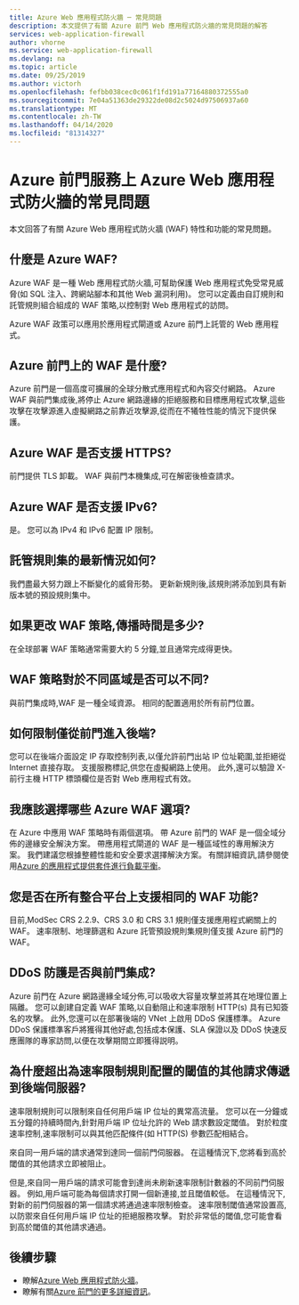 ```yaml
---
title: Azure Web 應用程式防火牆 ─ 常見問題
description: 本文提供了有關 Azure 前門 Web 應用程式防火牆的常見問題的解答
services: web-application-firewall
author: vhorne
ms.service: web-application-firewall
ms.devlang: na
ms.topic: article
ms.date: 09/25/2019
ms.author: victorh
ms.openlocfilehash: fefbb038cec0c061f1fd191a77164880372555a0
ms.sourcegitcommit: 7e04a51363de29322de08d2c5024d97506937a60
ms.translationtype: MT
ms.contentlocale: zh-TW
ms.lasthandoff: 04/14/2020
ms.locfileid: "81314327"
---
```

# <a name="frequently-asked-questions-for-azure-web-application-firewall-on-azure-front-door-service"></a>Azure 前門服務上 Azure Web 應用程式防火牆的常見問題

本文回答了有關 Azure Web 應用程式防火牆 (WAF) 特性和功能的常見問題。 

## <a name="what-is-azure-waf"></a>什麼是 Azure WAF?

Azure WAF 是一種 Web 應用程式防火牆,可幫助保護 Web 應用程式免受常見威脅(如 SQL 注入、跨網站腳本和其他 Web 漏洞利用)。 您可以定義由自訂規則和託管規則組合組成的 WAF 策略,以控制對 Web 應用程式的訪問。

Azure WAF 政策可以應用於應用程式閘道或 Azure 前門上託管的 Web 應用程式。

## <a name="what-is-waf-on-azure-front-door"></a>Azure 前門上的 WAF 是什麼? 

Azure 前門是一個高度可擴展的全球分散式應用程式和內容交付網路。 Azure WAF 與前門集成後,將停止 Azure 網路邊緣的拒絕服務和目標應用程式攻擊,這些攻擊在攻擊源進入虛擬網路之前靠近攻擊源,從而在不犧牲性能的情況下提供保護。

## <a name="does-azure-waf-support-https"></a>Azure WAF 是否支援 HTTPS?

前門提供 TLS 卸載。 WAF 與前門本機集成,可在解密後檢查請求。

## <a name="does-azure-waf-support-ipv6"></a>Azure WAF 是否支援 IPv6?

是。 您可以為 IPv4 和 IPv6 配置 IP 限制。

## <a name="how-up-to-date-are-the-managed-rule-sets"></a>託管規則集的最新情況如何?

我們盡最大努力跟上不斷變化的威脅形勢。 更新新規則後,該規則將添加到具有新版本號的預設規則集中。

## <a name="what-is-the-propagation-time-if-i-make-a-change-to-my-waf-policy"></a>如果更改 WAF 策略,傳播時間是多少?

在全球部署 WAF 策略通常需要大約 5 分鐘,並且通常完成得更快。

## <a name="can-waf-policies-be-different-for-different-regions"></a>WAF 策略對於不同區域是否可以不同?

與前門集成時,WAF 是一種全域資源。 相同的配置適用於所有前門位置。
 
## <a name="how-do-i-limit-access-to-my-back-end-to-be-from-front-door-only"></a>如何限制僅從前門進入後端?

您可以在後端介面設定 IP 存取控制列表,以僅允許前門出站 IP 位址範圍,並拒絕從 Internet 直接存取。 支援服務標記,供您在虛擬網路上使用。 此外,還可以驗證 X-前行主機 HTTP 標頭欄位是否對 Web 應用程式有效。

## <a name="which-azure-waf-options-should-i-choose"></a>我應該選擇哪些 Azure WAF 選項?

在 Azure 中應用 WAF 策略時有兩個選項。 帶 Azure 前門的 WAF 是一個全域分佈的邊緣安全解決方案。 帶應用程式閘道的 WAF 是一種區域性的專用解決方案。 我們建議您根據整體性能和安全要求選擇解決方案。 有關詳細資訊,請參閱使用[Azure 的應用程式提供套件進行負載平衡](https://docs.microsoft.com/azure/frontdoor/front-door-lb-with-azure-app-delivery-suite)。


## <a name="do-you-support-same-waf-features-in-all-integrated-platforms"></a>您是否在所有整合平台上支援相同的 WAF 功能?

目前,ModSec CRS 2.2.9、CRS 3.0 和 CRS 3.1 規則僅支援應用程式網關上的 WAF。 速率限制、地理篩選和 Azure 託管預設規則集規則僅支援 Azure 前門的 WAF。

## <a name="is-ddos-protection-integrated-with-front-door"></a>DDoS 防護是否與前門集成? 

Azure 前門在 Azure 網路邊緣全域分佈,可以吸收大容量攻擊並將其在地理位置上隔離。 您可以創建自定義 WAF 策略,以自動阻止和速率限制 HTTP(s) 具有已知簽名的攻擊。 此外,您還可以在部署後端的 VNet 上啟用 DDoS 保護標準。 Azure DDoS 保護標準客戶將獲得其他好處,包括成本保護、SLA 保證以及 DDoS 快速反應團隊的專家訪問,以便在攻擊期間立即獲得説明。

## <a name="why-do-additional-requests-above-the-threshold-configured-for-my-rate-limit-rule-get-passed-to-my-backend-server"></a>為什麼超出為速率限制規則配置的閾值的其他請求傳遞到後端伺服器?

速率限制規則可以限制來自任何用戶端 IP 位址的異常高流量。 您可以在一分鐘或五分鐘的持續時間內,針對用戶端 IP 位址允許的 Web 請求數設定閾值。 對於粒度速率控制,速率限制可以與其他匹配條件(如 HTTP(S) 參數匹配相結合。 

來自同一用戶端的請求通常到達同一個前門伺服器。 在這種情況下,您將看到高於閾值的其他請求立即被阻止。 

但是,來自同一用戶端的請求可能會到達尚未刷新速率限制計數器的不同前門伺服器。 例如,用戶端可能為每個請求打開一個新連接,並且閾值較低。 在這種情況下,對新的前門伺服器的第一個請求將通過速率限制檢查。 速率限制閾值通常設置高,以防禦來自任何用戶端 IP 位址的拒絕服務攻擊。 對於非常低的閾值,您可能會看到高於閾值的其他請求通過。

## <a name="next-steps"></a>後續步驟

- 瞭解[Azure Web 應用程式防火牆](../overview.md)。
- 瞭解有關[Azure 前門的更多詳細資訊](../../frontdoor/front-door-overview.md)。
